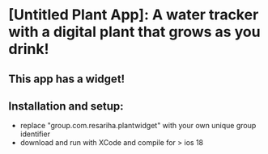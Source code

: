 # [Untitled Plant App]: A water tracker with a digital plant that grows as you drink!

## This app has a widget!


## Installation and setup:

- replace "group.com.resariha.plantwidget" with your own unique group identifier
- download and run with XCode and compile for > ios 18
